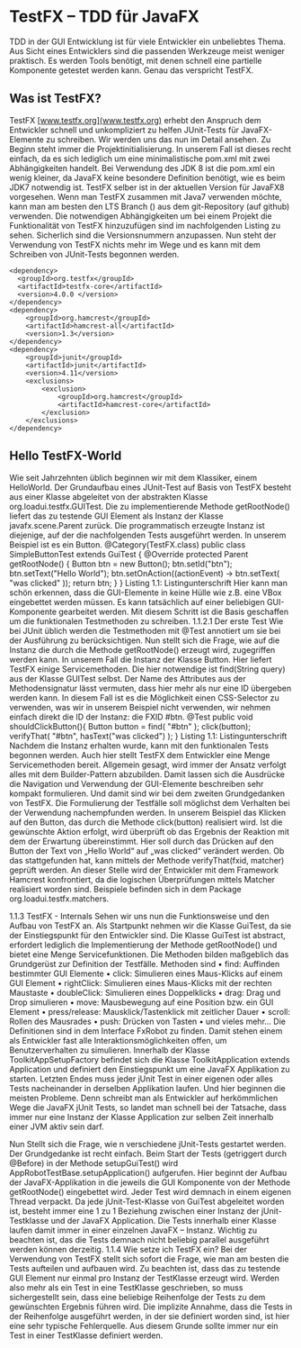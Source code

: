 # TestFX – TDD für JavaFX
TDD in der GUI Entwicklung ist für viele Entwickler ein unbeliebtes Thema. 
Aus Sicht eines Entwicklers sind die passenden Werkzeuge meist weniger 
praktisch. Es werden Tools benötigt, mit denen schnell eine partielle 
Komponente getestet werden kann. Genau das verspricht TestFX.

## Was ist TestFX?
TestFX [www.testfx.org](www.testfx.org) erhebt den Anspruch dem 
Entwickler schnell und unkompliziert zu helfen JUnit-Tests 
für JavaFX-Elemente zu schreiben. Wir werden uns das nun im Detail ansehen. 
Zu Beginn steht immer die Projektinitialisierung. 
In unserem Fall ist dieses recht einfach, da es sich lediglich 
um eine minimalistische pom.xml mit zwei Abhängigkeiten handelt. 
Bei Verwendung des JDK 8 ist die pom.xml ein wenig kleiner, da 
JavaFX keine besondere Definition benötigt, wie es beim JDK7 notwendig ist. 
TestFX selber ist in der aktuellen Version für JavaFX8 vorgesehen. 
Wenn man TestFX zusammen mit Java7 verwenden möchte, kann man am besten 
den LTS Branch () aus dem git-Repository (auf github) verwenden. 
Die notwendigen Abhängigkeiten um bei einem Projekt die Funktionalität 
von TestFX hinzuzufügen sind im nachfolgenden Listing zu sehen. 
Sicherlich sind die Versionsnummern anzupassen. 
Nun steht der Verwendung von TestFX nichts mehr im Wege und es 
kann mit dem Schreiben von JUnit-Tests begonnen werden.
```
<dependency>
  <groupId>org.testfx</groupId>
  <artifactId>testfx-core</artifactId>
  <version>4.0.0 </version>
</dependency>
<dependency>
    <groupId>org.hamcrest</groupId>
    <artifactId>hamcrest-all</artifactId>
    <version>1.3</version>
</dependency>
<dependency>
    <groupId>junit</groupId>
    <artifactId>junit</artifactId>
    <version>4.11</version>
    <exclusions>
        <exclusion>
            <groupId>org.hamcrest</groupId>
            <artifactId>hamcrest-core</artifactId>
        </exclusion>
    </exclusions>
</dependency>
```

## Hello TestFX-World
Wie seit Jahrzehnten üblich beginnen wir mit dem Klassiker, einem HelloWorld. Der Grundaufbau eines JUnit-Test auf Basis von TestFX besteht aus einer Klasse abgeleitet von der abstrakten Klasse org.loadui.testfx.GUITest. Die zu implementierende Methode getRootNode() liefert das zu testende GUI Element als Instanz der Klasse javafx.scene.Parent zurück. Die programmatisch erzeugte Instanz ist diejenige, auf der die nachfolgenden Tests ausgeführt werden. In unserem Beispiel ist es ein Button.
@Category(TestFX.class)
public class SimpleButtonTest extends GuiTest {
  @Override
  protected Parent getRootNode() {
    Button btn = new Button();
    btn.setId("btn");
    btn.setText("Hello World");
    btn.setOnAction((actionEvent)
        -> btn.setText( "was clicked" ));
    return btn;
  }
}
Listing 1.1: Listingunterschrift
Hier kann man schön erkennen, dass die GUI-Elemente in keine Hülle wie z.B. eine VBox eingebettet werden müssen. Es kann tatsächlich auf einer beliebigen GUI-Komponente gearbeitet werden. Mit diesem Schritt ist die Basis geschaffen um die funktionalen Testmethoden zu schreiben.
1.1.2.1	Der erste Test
Wie bei JUnit üblich werden die Testmethoden mit @Test annotiert um sie bei der Ausführung zu berücksichtigen. Nun stellt sich die Frage, wie auf die Instanz die durch die Methode getRootNode() erzeugt wird, zugegriffen werden kann. In unserem Fall die Instanz der Klasse Button. Hier liefert TestFX einige Servicemethoden. Die hier notwendige ist find(String query) aus der Klasse GUITest selbst. Der Name des Attributes aus der Methodensignatur lässt vermuten, dass hier mehr als nur eine ID übergeben werden kann. In diesem Fall ist es die Möglichkeit einen CSS-Selector zu verwenden, was wir in unserem Beispiel nicht verwenden, wir nehmen einfach direkt die ID der Instanz: die FXID #btn.
@Test
public void shouldClickButton(){
  Button button = find( "#btn" );
  click(button);
  verifyThat( "#btn", hasText("was clicked") );
}
Listing 1.1: Listingunterschrift
Nachdem die Instanz erhalten wurde, kann mit den funktionalen Tests begonnen werden. Auch hier stellt TestFX dem Entwickler eine Menge Servicemethoden bereit. Allgemein gesagt, wird immer der Ansatz verfolgt alles mit dem Builder-Pattern abzubilden. Damit lassen sich die Ausdrücke die Navigation und Verwendung der GUI-Elemente beschreiben sehr kompakt formulieren. Und damit sind wir bei dem zweiten Grundgedanken von TestFX. Die Formulierung der Testfälle soll möglichst dem Verhalten bei der Verwendung nachempfunden werden. In unserem Beispiel das Klicken auf den Button, das durch die Methode click(button) realisiert wird. Ist die gewünschte Aktion erfolgt, wird überprüft ob das Ergebnis der Reaktion mit dem der Erwartung übereinstimmt. Hier soll durch das Drücken auf den Button der Text von „Hello World“ auf „was clicked“ verändert werden. Ob das stattgefunden hat, kann mittels der Methode verifyThat(fxid, matcher) geprüft werden. An dieser Stelle wird der Entwickler mit dem Framework Hamcrest konfrontiert, da die logischen Überprüfungen mittels Matcher realisiert worden sind. Beispiele befinden sich in dem Package org.loadui.testfx.matchers. 


1.1.3	TestFX - Internals
Sehen wir uns nun die Funktionsweise und den Aufbau von TestFX an. Als Startpunkt nehmen wir die Klasse GuiTest, da sie der Einstiegspunkt für den Entwickler sind. Die Klasse GuiTest ist abstract, erfordert lediglich die Implementierung der Methode getRootNode() und bietet eine Menge Servicefunktionen. Die Methoden bilden maßgeblich das Grundgerüst zur Definition der Testfälle. Methoden sind 
•	find: Auffinden bestimmter GUI Elemente
•	click: Simulieren eines Maus-Klicks auf einem GUI Element
•	rightClick: Simulieren eines Maus-Klicks mit der rechten Maustaste
•	doubleClick: Simulieren eines Doppelklicks 
•	drag: Drag und Drop simulieren
•	move: Mausbewegung auf eine Position bzw. ein GUI Element
•	press/release: Mausklick/Tastenklick mit zeitlicher Dauer
•	scroll: Rollen des Mausrades
•	push: Drücken von Tasten
•	und vieles mehr…
Die Definitionen sind in dem Interface FxRobot zu finden. Damit stehen einem als Entwickler fast alle Interaktionsmöglichkeiten offen, um Benutzerverhalten zu simulieren. Innerhalb der Klasse ToolkitAppSetupFactory befindet sich die Klasse ToolkitApplication extends Application und definiert den Einstiegspunkt um eine JavaFX Applikation zu starten. Letzten Endes muss jeder jUnit Test in einer eigenen oder alles Tests nacheinander in derselben Applikation laufen. Und hier beginnen die meisten Probleme. Denn schreibt man als Entwickler auf herkömmlichen Wege die JavaFX jUnit Tests, so landet man schnell bei der Tatsache, dass immer nur eine Instanz der Klasse Application zur selben Zeit innerhalb einer JVM aktiv sein darf. 

Nun Stellt sich die Frage, wie n verschiedene jUnit-Tests gestartet werden. Der Grundgedanke ist recht einfach. Beim Start der Tests (getriggert durch @Before) in der Methode setupGuiTest() wird AppRobotTestBase.setupApplication() aufgerufen. Hier beginnt der Aufbau der JavaFX-Applikation in die jeweils die GUI Komponente von der Methode getRootNode() eingebettet wird.
Jeder Test wird demnach in einem eigenen Thread verpackt. Da jede jUnit-Test-Klasse von GuiTest abgeleitet worden ist, besteht immer eine 1 zu 1 Beziehung zwischen einer Instanz der jUnit-Testklasse und der JavaFX Application. Die Tests innerhalb einer Klasse laufen damit immer in einer einzelnen JavaFX – Instanz. Wichtig zu beachten ist, das die Tests demnach nicht beliebig parallel ausgeführt werden können derzeitig.
1.1.4	Wie setze ich TestFX ein?
Bei der Verwendung von TestFX stellt sich sofort die Frage, wie man am besten die Tests aufteilen und aufbauen wird. Zu beachten ist, dass das zu testende GUI Element nur einmal pro Instanz der TestKlasse erzeugt wird. Werden also mehr als ein Test in eine TestKlasse geschrieben, so muss sichergestellt sein, dass eine beliebige Reihenfolge der Tests zu dem gewünschten Ergebnis führen wird. Die implizite Annahme, dass die Tests in der Reihenfolge ausgeführt werden, in der sie definiert worden sind, ist hier eine sehr typische Fehlerquelle. Aus diesem Grunde sollte immer nur ein Test in einer TestKlasse definiert werden. 
